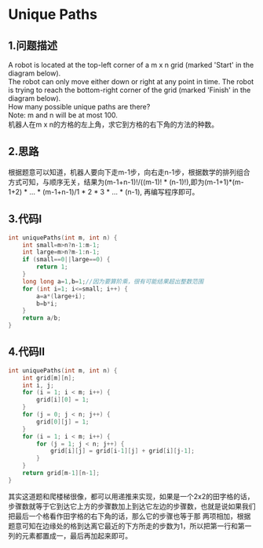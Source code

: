 Unique Paths
===

1.问题描述
---

A robot is located at the top-left corner of a m x n grid (marked 'Start' in the diagram below).<br>
The robot can only move either down or right at any point in time. The robot is trying to reach the bottom-right corner of the grid (marked 'Finish' in the diagram below).<br>
How many possible unique paths are there?<br> 
Note: m and n will be at most 100.<br>
机器人在m x n的方格的左上角，求它到方格的右下角的方法的种数。

2.思路
---

根据题意可以知道，机器人要向下走m-1步，向右走n-1步，根据数学的排列组合方式可知，与顺序无关，结果为(m-1+n-1)!/((m-1)! * (n-1)!),即为(m-1+1)*(m-1+2) * ... * (m-1+n-1)/1 * 2 * 3 * ... * (n-1),
再编写程序即可。<br>

3.代码I
---

```c
int uniquePaths(int m, int n) {
    int small=m>n?n-1:m-1;
    int large=m>n?m-1:n-1;
    if (small==0||large==0) {
        return 1;
    }
    long long a=1,b=1;//因为要算阶乘，很有可能结果超出整数范围
    for (int i=1; i<=small; i++) {
        a=a*(large+i);
        b=b*i;
    }
    return a/b;
}
```

4.代码II
---

```c
int uniquePaths(int m, int n) {
    int grid[m][n];
    int i, j;
    for (i = 1; i < m; i++) {
        grid[i][0] = 1;
    }
    for (j = 0; j < n; j++) {
        grid[0][j] = 1;
    }
    for (i = 1; i < m; i++) {
        for (j = 1; j < n; j++) {
            grid[i][j] = grid[i-1][j] + grid[i][j-1];
        }
    }
    return grid[m-1][n-1];
}
```

其实这道题和爬楼梯很像，都可以用递推来实现，如果是一个2x2的田字格的话，步骤数就等于它到达它上方的步骤数加上到达它左边的步骤数，也就是说如果我们把最后一个格看作田字格的右下角的话，那么它的步骤也等于那
两项相加，根据题意可知在边缘处的格到达离它最近的下方所走的步数为1，所以把第一行和第一列的元素都置成一，最后再加起来即可。
